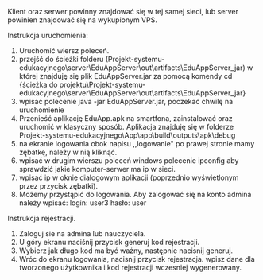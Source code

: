 
Klient oraz serwer powinny znajdować się w tej samej sieci, lub server powinien znajdować się na wykupionym VPS.



Instrukcja uruchomienia:
1. Uruchomić wiersz poleceń.
2. przejść do ścieżki folderu (Projekt-systemu-edukacyjnego\server\EduAppServer\out\artifacts\EduAppServer_jar) w której znajduję się plik EduAppServer.jar za pomocą komendy cd {ścieżka do projektu\Projekt-systemu-edukacyjnego\server\EduAppServer\out\artifacts\EduAppServer_jar}
3. wpisać polecenie java -jar EduAppServer.jar, poczekać chwilę na uruchomienie
4. Przenieść aplikację EduApp.apk na smartfona, zainstalować oraz uruchomić w klasyczny sposób. Aplikacja znajduję się w folderze Projekt-systemu-edukacyjnego\App\app\build\outputs\apk\debug
5. na ekranie logowania obok napisu ,,logowanie" po prawej stronie mamy zębatkę, należy w nią kliknąć.
6. wpisać w drugim wierszu poleceń windows polecenie ipconfig aby sprawdzić jakie komputer-serwer ma ip w sieci.
7. wpisać ip w oknie dialogowym aplikacji (poprzednio wyświetlonym przez przycisk zębatki).
8. Możemy przystąpić do logowania. Aby zalogować się na konto admina należy wpisać:
login: user3 
hasło: user 


Instrukcja rejestracji.
1. Zaloguj sie na admina lub nauczyciela.
2. U góry ekranu naciśnij przycisk generuj kod rejestracji.
3. Wybierz jak długo kod ma być ważny, następnie nacisnij generuj.
4. Wróc do ekranu logowania, nacisnij przycisk rejestracja.
wpisz dane dla tworzonego użytkownika i kod rejestracji wczesniej wygenerowany.
